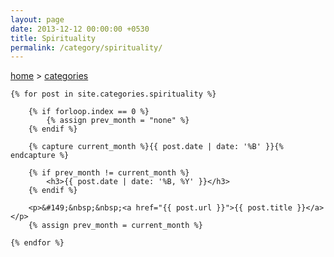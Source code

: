 ```yaml
---
layout: page
date: 2013-12-12 00:00:00 +0530
title: Spirituality
permalink: /category/spirituality/
---
```


<div class="post">
	<span><a href="{{ site.url }}">home</a>&nbsp;&gt;&nbsp;<a href="{{ site.url }}/categories">categories</a></span>
  	
    {% for post in site.categories.spirituality %}

    	{% if forloop.index == 0 %}
    		{% assign prev_month = "none" %}
    	{% endif %}

		{% capture current_month %}{{ post.date | date: '%B' }}{% endcapture %}

		{% if prev_month != current_month %}		
			<h3>{{ post.date | date: '%B, %Y' }}</h3>
		{% endif %}	

		<p>&#149;&nbsp;&nbsp;<a href="{{ post.url }}">{{ post.title }}</a></p>
		{% assign prev_month = current_month %}

    {% endfor %}
	
</div>